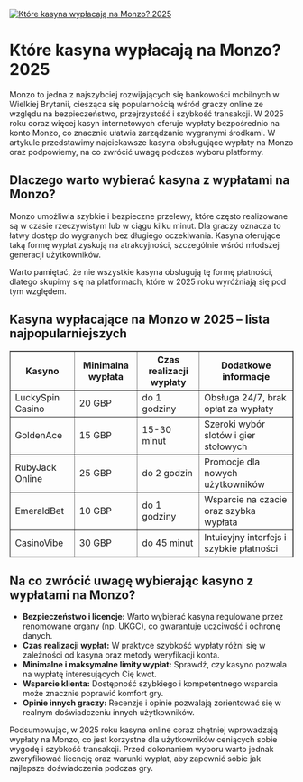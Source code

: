 [![Które kasyna wypłacają na Monzo? 2025](https://123-caf.pages.dev/gitsignup.png)](https://vrmoo.ru/Bt82HjjY)

<h1>Które kasyna wypłacają na Monzo? 2025</h1> <p>Monzo to jedna z najszybciej rozwijających się bankowości mobilnych w Wielkiej Brytanii, ciesząca się popularnością wśród graczy online ze względu na bezpieczeństwo, przejrzystość i szybkość transakcji. W 2025 roku coraz więcej kasyn internetowych oferuje wypłaty bezpośrednio na konto Monzo, co znacznie ułatwia zarządzanie wygranymi środkami. W artykule przedstawimy najciekawsze kasyna obsługujące wypłaty na Monzo oraz podpowiemy, na co zwrócić uwagę podczas wyboru platformy.</p> <h2>Dlaczego warto wybierać kasyna z wypłatami na Monzo?</h2> <p>Monzo umożliwia szybkie i bezpieczne przelewy, które często realizowane są w czasie rzeczywistym lub w ciągu kilku minut. Dla graczy oznacza to łatwy dostęp do wygranych bez długiego oczekiwania. Kasyna oferujące taką formę wypłat zyskują na atrakcyjności, szczególnie wśród młodszej generacji użytkowników.</p> <p>Warto pamiętać, że nie wszystkie kasyna obsługują tę formę płatności, dlatego skupimy się na platformach, które w 2025 roku wyróżniają się pod tym względem.</p> <h2>Kasyna wypłacające na Monzo w 2025 – lista najpopularniejszych</h2> <table border="1" cellpadding="8" cellspacing="0" style="border-collapse: collapse; width: 100%;">   <thead>     <tr>       <th>Kasyno</th>       <th>Minimalna wypłata</th>       <th>Czas realizacji wypłaty</th>       <th>Dodatkowe informacje</th>     </tr>   </thead>   <tbody>     <tr>       <td>LuckySpin Casino</td>       <td>20 GBP</td>       <td>do 1 godziny</td>       <td>Obsługa 24/7, brak opłat za wypłaty</td>     </tr>     <tr>       <td>GoldenAce</td>       <td>15 GBP</td>       <td>15-30 minut</td>       <td>Szeroki wybór slotów i gier stołowych</td>     </tr>     <tr>       <td>RubyJack Online</td>       <td>25 GBP</td>       <td>do 2 godzin</td>       <td>Promocje dla nowych użytkowników</td>     </tr>     <tr>       <td>EmeraldBet</td>       <td>10 GBP</td>       <td>do 1 godziny</td>       <td>Wsparcie na czacie oraz szybka wypłata</td>     </tr>     <tr>       <td>CasinoVibe</td>       <td>30 GBP</td>       <td>do 45 minut</td>       <td>Intuicyjny interfejs i szybkie płatności</td>     </tr>   </tbody> </table> <h2>Na co zwrócić uwagę wybierając kasyno z wypłatami na Monzo?</h2> <ul>   <li><strong>Bezpieczeństwo i licencje:</strong> Warto wybierać kasyna regulowane przez renomowane organy (np. UKGC), co gwarantuje uczciwość i ochronę danych.</li>   <li><strong>Czas realizacji wypłat:</strong> W praktyce szybkość wypłaty różni się w zależności od kasyna oraz metody weryfikacji konta.</li>   <li><strong>Minimalne i maksymalne limity wypłat:</strong> Sprawdź, czy kasyno pozwala na wypłatę interesujących Cię kwot.</li>   <li><strong>Wsparcie klienta:</strong> Dostępność szybkiego i kompetentnego wsparcia może znacznie poprawić komfort gry.</li>   <li><strong>Opinie innych graczy:</strong> Recenzje i opinie pozwalają zorientować się w realnym doświadczeniu innych użytkowników.</li> </ul> <p>Podsumowując, w 2025 roku kasyna online coraz chętniej wprowadzają wypłaty na Monzo, co jest korzystne dla użytkowników ceniących sobie wygodę i szybkość transakcji. Przed dokonaniem wyboru warto jednak zweryfikować licencję oraz warunki wypłat, aby zapewnić sobie jak najlepsze doświadczenia podczas gry.</p>